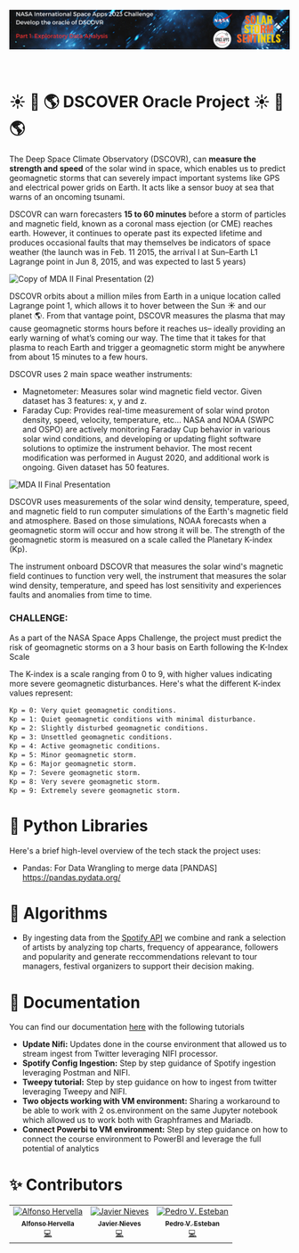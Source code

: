 ![Group Logo](https://github.com/fonsofhervella/spaceapps_datathon/blob/main/graphic_design/NASA_Part1.png) 

&nbsp;

<!-- About the Project -->
# :sunny: :satellite: :earth_americas: DSCOVER Oracle Project :sunny: :satellite: :earth_americas:

The Deep Space Climate Observatory (DSCOVR), can __measure the strength and speed__ of the solar wind in space, which enables us to predict geomagnetic storms that can severely impact important systems like GPS and electrical power grids on Earth. It acts like a sensor buoy at sea that warns of an oncoming tsunami.

DSCOVR can warn forecasters __15 to 60 minutes__ before a storm of particles and magnetic field, known as a coronal mass ejection (or CME) reaches earth. However, it continues to operate past its expected lifetime and produces occasional faults that may themselves be indicators of space weather (the launch was in Feb. 11 2015, the arrival l at Sun–Earth L1 Lagrange point in Jun 8, 2015, and was expected to last 5 years)

![Copy of MDA II Final Presentation (2)](https://www.eoportal.org/ftp/satellite-missions/d/DSCOVR_081221/DSCOVR_Auto23.jpeg)


DSCOVR orbits about a million miles from Earth in a unique location called Lagrange point 1, which allows it to hover between the Sun :sunny: and our planet :earth_americas:. From that vantage point, DSCOVR measures the plasma that may cause geomagnetic storms hours before it reaches us– ideally providing an early warning of what’s coming our way. The time that it takes for that plasma to reach Earth and trigger a geomagnetic storm might be anywhere from about 15 minutes to a few hours. 

DSCOVR uses 2 main space weather instruments:
- Magnetometer: Measures solar wind magnetic field vector. Given dataset has 3 features: x, y and z.
- Faraday Cup: Provides real-time measurement of solar wind proton density, speed, velocity, temperature, etc... NASA and NOAA (SWPC and OSPO) are actively monitoring Faraday Cup behavior in various solar wind conditions, and developing or updating flight software solutions to optimize the instrument behavior. The most recent modification was performed in August 2020, and additional work is ongoing. Given dataset has 50 features.

![MDA II Final Presentation](https://www.nesdis.noaa.gov/s3/migrated/point_of_lagrange1_big_0.jpg)

DSCOVR uses measurements of the solar wind density, temperature, speed, and magnetic field to run computer simulations of the Earth's magnetic field and atmosphere. Based on those simulations, NOAA forecasts when a geomagnetic storm will occur and how strong it will be. The strength of the geomagnetic storm is measured on a scale called the Planetary K-index (Kp). 

The instrument onboard DSCOVR that measures the solar wind's magnetic field continues to function very well, the instrument that measures the solar wind density, temperature, and speed has lost sensitivity and experiences faults and anomalies from time to time. 

### CHALLENGE: 

As a part of the NASA Space Apps Challenge, the project must predict the risk of geomagnetic storms on a 3 hour basis on Earth following the K-Index Scale

The K-index is a scale ranging from 0 to 9, with higher values indicating more severe geomagnetic disturbances. Here's what the different K-index values represent:

    Kp = 0: Very quiet geomagnetic conditions.
    Kp = 1: Quiet geomagnetic conditions with minimal disturbance.
    Kp = 2: Slightly disturbed geomagnetic conditions.
    Kp = 3: Unsettled geomagnetic conditions.
    Kp = 4: Active geomagnetic conditions.
    Kp = 5: Minor geomagnetic storm.
    Kp = 6: Major geomagnetic storm.
    Kp = 7: Severe geomagnetic storm.
    Kp = 8: Very severe geomagnetic storm.
    Kp = 9: Extremely severe geomagnetic storm.

<!-- TechStack -->
# :space_invader: Python Libraries

Here's a brief high-level overview of the tech stack the project uses:

- Pandas: For Data Wrangling to merge data [PANDAS] https://pandas.pydata.org/





<!-- Features -->
# :dart: Algorithms

- By ingesting data from the [Spotify API](https://developer.spotify.com/documentation/web-api/) we combine and rank a selection of artists by analyzing top charts, frequency of appearance, followers and popularity and generate reccommendations relevant to tour managers, festival organizers to support their decision making.


# :bookmark_tabs: Documentation

You can find our documentation [here](https://github.com/Callisthenes/music_industry_intelligence/documentation) with the following tutorials

- **Update Nifi:** Updates done in the course environment that allowed us to stream ingest from Twitter leveraging NIFI processor. 
- **Spotify Config Ingestion:** Step by step guidance of Spotify ingestion leveraging Postman and NIFI.
- **Tweepy tutorial:** Step by step guidance on how to ingest from twitter leveraging Tweepy and NIFI.
- **Two objects working with VM environment:** Sharing a workaround to be able to work with 2 os.environment on the same Jupyter notebook which allowed us to work both with Graphframes and Mariadb.
- **Connect Powerbi to VM environment:** Step by step guidance on how to connect the course environment to PowerBI and leverage the full potential of analytics

# ✨ Contributors 

<!-- ALL-CONTRIBUTORS-LIST:START - Do not remove or modify this section -->
<!-- prettier-ignore-start -->
<!-- markdownlint-disable -->
<table>
  <tr>
    <td align="center"><a href="https://github.com/fonsofhervella"><img src="https://avatars.githubusercontent.com/u/108975841?v=4" width="100px;" alt="Alfonso Hervella"/><br /><sub><b>Alfonso Hervella</b></sub></a><br /><a href="https://github.com/codesandbox/codesandbox-client/commits?author=NinoMaj" title="Documentation">💻</a></td>
    <td align="center"><a href="https://github.com/jni"><img src="https://avatars.githubusercontent.com/u/67459756?v=4" width="100px;" alt="Javier Nieves"/><br /><sub><b>Javier Nieves</b></sub></a><br /><a href="https://github.com/codesandbox/codesandbox-client/commits?author=saurabhdaware" title="Code">💻</a></td>
    <td align="center"><a href="https://github.com/Callisthenes"><img src="https://avatars.githubusercontent.com/u/91435423?v=4" width="100px;" alt="Pedro V. Esteban"/><br /><sub><b>Pedro V. Esteban</b></sub></a><br /><a href="https://github.com/codesandbox/codesandbox-client/issues?q=author%3Aaditya211935" title="Bug reports">💻</a></td> 
  </tr>
</table>

<!-- markdownlint-enable -->
<!-- prettier-ignore-end -->
<!-- ALL-CONTRIBUTORS-LIST:END -->


